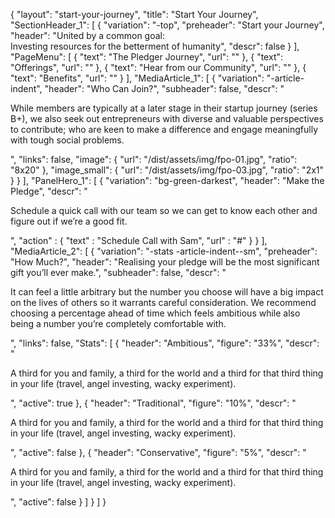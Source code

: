 {
"layout": "start-your-journey",
"title": "Start Your Journey",
"SectionHeader_1": [
{
"variation": "-top",
"preheader": "Start your Journey",
"header": "United by a common goal: <br>Investing resources for the betterment of humanity",
"descr": false
}
],
"PageMenu": [
{
"text": "The Pledger Journey",
"url": ""
},
{
"text": "Offerings",
"url": ""
},
{
"text": "Hear from our Community",
"url": ""
},
{
"text": "Benefits",
"url": ""
}
],
"MediaArticle_1": [
{
"variation": "-article-indent",
"header": "Who Can Join?",
"subheader": false,
"descr": "<p>While members are typically at a later stage in their startup journey (series B+), we also seek out entrepreneurs with diverse and valuable perspectives to contribute; who are keen to make a difference and engage meaningfully with tough social problems.</p>",
"links": false,
"image": {
"url": "/dist/assets/img/fpo-01.jpg",
"ratio": "8x20"
},
"image_small": {
"url": "/dist/assets/img/fpo-03.jpg",
"ratio": "2x1"
}
}
],
"PanelHero_1": [
{
"variation": "bg-green-darkest",
"header": "Make the Pledge",
"descr": "<p>Schedule a quick call with our team so we can get to know each other and figure out if we’re a good fit.</p>",
"action" : {
"text" : "Schedule Call with Sam",
"url" : "#"
}
}
],
"MediaArticle_2": [
{
"variation": "-stats -article-indent--sm",
"preheader": "How Much?",
"header": "Realising your pledge will be the most significant gift you’ll ever make.",
"subheader": false,
"descr": "<p>It can feel a little arbitrary but the number you choose will have a big impact on the lives of others so it warrants careful consideration. We recommend choosing a percentage ahead of time which feels ambitious while also being a number you’re completely comfortable with.</p>",
"links": false,
"Stats": [
{
"header": "Ambitious",
"figure": "33%",
"descr": "<p>A third for you and family, a third for the world and a third for that third thing in your life (travel, angel investing, wacky experiment).</p>",
"active": true
},
{
"header": "Traditional",
"figure": "10%",
"descr": "<p>A third for you and family, a third for the world and a third for that third thing in your life (travel, angel investing, wacky experiment).</p>",
"active": false
},
{
"header": "Conservative",
"figure": "5%",
"descr": "<p>A third for you and family, a third for the world and a third for that third thing in your life (travel, angel investing, wacky experiment).</p>",
"active": false
}
]
}
]
}
